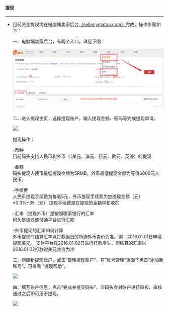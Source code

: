 #### 提现

---

* 目前资金提现均在电脑端卖家后台[（seller.ymatou.com）](http://seller.ymatou.com/)完成，操作步骤如下：

  一、电脑端卖家后台，有两个入口，详见下图：

  ![](/fund-management/tx_1.jpg)

  二、进入提现主页，选择提现账户，输入提现金额、密码等完成提现申请。

  ![](http://sellerhub.ymatou.com/helpview/img/tx_2.jpg)

  提现操作：

  -币种  
  目前码头支持人民币和外币（（美元、澳元、日元、欧元、英镑）的提现

  -金额  
  码头提现人民币最低提现金额为5RMB，外币最低提现金额为等值6000元人民币。

  -手续费  
  人民币提现手续费为每笔5元，外币提现手续费为您提现金额（元）\*0.3%+35（元） 提现手续费是在提现的金额中扣收的

  -汇率（提现外币）是按照哪家银行的汇率  
  码头是通过盛付通平台进行汇款

  -外币提现的汇率如何计算  
  外币提现时结算汇率以打款当日的所选外币卖价为准。例：2016.01.01日申请提现美元。 支付平台在2016.01.02日进行打款发生，则结算的汇率以2016.01.02打款时美元卖价为准

  三、创建新提现账户，点击“管理提现账户”，在“账号管理”页面下点击“添加新账号”，可查看 “提现帮助”。

  ![](http://sellerhub.ymatou.com/helpview/img/tx_3.jpg)

  四、填写账户信息，点击“完成并提交码头”，洋码头会对账户进行审核，审核通过之后即可用于提现。

  ![](http://sellerhub.ymatou.com/helpview/img/tx_4.jpg)



